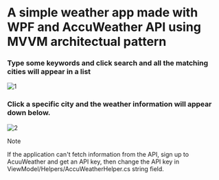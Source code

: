 # A simple weather app made with WPF and AccuWeather API using MVVM architectual pattern

### Type some keywords and click search and all the matching cities will appear in a list

![1](https://github.com/VercetT1/Simple-Weather-Application-WPF/assets/75687634/89198d11-f98d-4eff-b9de-2639901f240e)

### Click a specific city and the weather information will appear down below.

![2](https://github.com/VercetT1/Simple-Weather-Application-WPF/assets/75687634/72a87a3a-4ed2-4c4e-a46d-55939639ae47)


> [!NOTE]  
> If the application can't fetch information from the API,
> sign up to AcuuWeather and get an API key,
> then change the API key in ViewModel/Helpers/AccuWeatherHelper.cs string field.


